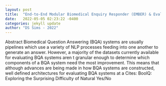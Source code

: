 ```yaml
---
layout: post
title:  "End-to-End Modular Biomedical Enquiry Responder (EMBER) & Evaluation Framework"
date:   2022-05-05 02:23:22 -0400
categories: jekyll update
author: "DS Sims - 2022"
---
```

Abstract Biomedical Question Answering (BQA) systems are usually pipelines which use a variety of NLP processes feeding into one another to generate an answer. However, a majority of the datasets currently available for evaluating BQA systems aren t granular enough to determine which components of a BQA system need the most improvement. This means that although advances are being made in how BQA systems are constructed, well defined architectures for evaluating BQA systems at a Cites: BoolQ: Exploring the Surprising Difficulty of Natural Yes/No